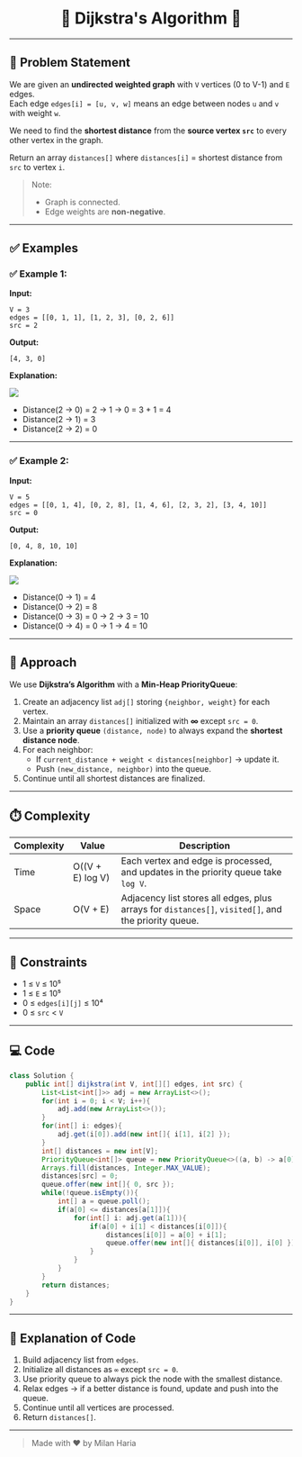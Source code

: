 <h1 align="center">🚦 Dijkstra's Algorithm 🚦</h1>

---

## 📝 Problem Statement
We are given an **undirected weighted graph** with `V` vertices (0 to V-1) and `E` edges.  
Each edge `edges[i] = [u, v, w]` means an edge between nodes `u` and `v` with weight `w`.

We need to find the **shortest distance** from the **source vertex `src`** to every other vertex in the graph.

Return an array `distances[]` where `distances[i]` = shortest distance from `src` to vertex `i`.

> Note:
> - Graph is connected.
> - Edge weights are **non-negative**.

---

## ✅ Examples

### ✅ Example 1:

**Input:**  
```
V = 3
edges = [[0, 1, 1], [1, 2, 3], [0, 2, 6]]
src = 2
```

**Output:**
```
[4, 3, 0]
```

**Explanation:**  

<img src="https://media.geeksforgeeks.org/img-practice/prod/addEditProblem/892538/Web/Other/blobid0_1744201836.jpg"> </img>

- Distance(2 → 0) = 2 → 1 → 0 = 3 + 1 = 4  
- Distance(2 → 1) = 3  
- Distance(2 → 2) = 0  

---

### ✅ Example 2:

**Input:**
```
V = 5
edges = [[0, 1, 4], [0, 2, 8], [1, 4, 6], [2, 3, 2], [3, 4, 10]]
src = 0
```

**Output:**
```
[0, 4, 8, 10, 10]
```

**Explanation:**  

<img src="https://media.geeksforgeeks.org/img-practice/prod/addEditProblem/892538/Web/Other/blobid1_1744202046.jpg"> </img>

- Distance(0 → 1) = 4  
- Distance(0 → 2) = 8  
- Distance(0 → 3) = 0 → 2 → 3 = 10  
- Distance(0 → 4) = 0 → 1 → 4 = 10  

---

## 🧠 Approach
We use **Dijkstra’s Algorithm** with a **Min-Heap PriorityQueue**:
1. Create an adjacency list `adj[]` storing `{neighbor, weight}` for each vertex.
2. Maintain an array `distances[]` initialized with **∞** except `src = 0`.
3. Use a **priority queue** `(distance, node)` to always expand the **shortest distance node**.
4. For each neighbor:
   - If `current_distance + weight < distances[neighbor]` → update it.
   - Push `(new_distance, neighbor)` into the queue.
5. Continue until all shortest distances are finalized.

---

## ⏱️ Complexity
| Complexity | Value | Description |
|------------|-------|-------------|
| Time       | O((V + E) log V) | Each vertex and edge is processed, and updates in the priority queue take `log V`. |
| Space      | O(V + E) | Adjacency list stores all edges, plus arrays for `distances[]`, `visited[]`, and the priority queue. |

---

## 🎯 Constraints
- 1 ≤ `V` ≤ 10⁵  
- 1 ≤ `E` ≤ 10⁵  
- 0 ≤ `edges[i][j]` ≤ 10⁴  
- 0 ≤ `src` < `V`  

---

## 💻 Code
```java
class Solution {
    public int[] dijkstra(int V, int[][] edges, int src) {
        List<List<int[]>> adj = new ArrayList<>();
        for(int i = 0; i < V; i++){
            adj.add(new ArrayList<>());
        }
        for(int[] i: edges){
            adj.get(i[0]).add(new int[]{ i[1], i[2] });
        }
        int[] distances = new int[V];
        PriorityQueue<int[]> queue = new PriorityQueue<>((a, b) -> a[0] - b[0]);
        Arrays.fill(distances, Integer.MAX_VALUE);
        distances[src] = 0;
        queue.offer(new int[]{ 0, src });
        while(!queue.isEmpty()){
            int[] a = queue.poll();
            if(a[0] <= distances[a[1]]){
                for(int[] i: adj.get(a[1])){
                    if(a[0] + i[1] < distances[i[0]]){
                        distances[i[0]] = a[0] + i[1];
                        queue.offer(new int[]{ distances[i[0]], i[0] });
                    }
                }
            }
        }
        return distances;
    }
}
```

---

## 📝 Explanation of Code

1. Build adjacency list from `edges`.
2. Initialize all distances as `∞` except `src = 0`.
3. Use priority queue to always pick the node with the smallest distance.
4. Relax edges → if a better distance is found, update and push into the queue.
5. Continue until all vertices are processed.
6. Return `distances[]`.

---

> Made with ❤️ by Milan Haria
